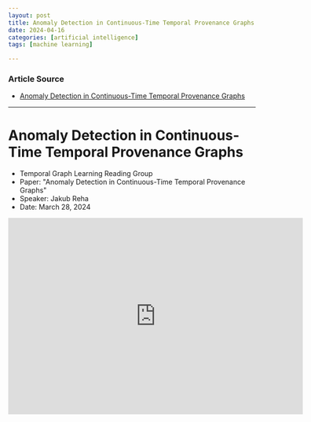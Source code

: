 ```yaml
---
layout: post
title: Anomaly Detection in Continuous-Time Temporal Provenance Graphs
date: 2024-04-16
categories: [artificial intelligence]
tags: [machine learning]

---
```


### Article Source


* [Anomaly Detection in Continuous-Time Temporal Provenance Graphs](https://www.youtube.com/watch?v=K2aDM9lMz0g)

---



# Anomaly Detection in Continuous-Time Temporal Provenance Graphs 


* Temporal Graph Learning Reading Group
* Paper: "Anomaly Detection in Continuous-Time Temporal Provenance Graphs"
* Speaker: Jakub Reha
* Date: March 28, 2024

<iframe width="600" height="400" src="https://www.youtube.com/embed/K2aDM9lMz0g?si=p73hThjZhvhEQhvd" title="YouTube video player" frameborder="0" allow="accelerometer; autoplay; clipboard-write; encrypted-media; gyroscope; picture-in-picture; web-share" referrerpolicy="strict-origin-when-cross-origin" allowfullscreen></iframe>